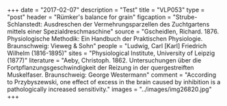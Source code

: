+++
date = "2017-02-07"
description = "Test"
title = "VLP053"
type = "post"
header = "Rümker's balance for grain"
figcaption = "Strube- Schlanstedt: Ausdreschen der Vermehrungsparzellen des Zuchtgartens mittels einer Spezialdreschmaschine"
source = "Gscheidlen, Richard. 1876. Physiologische Methodik: Ein Handbuch der Praktischen Physiologie. Braunschweig: Vieweg & Sohn"
people = "Ludwig, Carl [Karl] Friedrich Wilhelm (1816-1895)"
sites = "Physiological Institute, University of Leipzig (1877)"
literature = "Aeby, Christoph. 1862. Untersuchungen über die Fortpflanzungsgeschwindigkeit der Reizung in der quergestreiften Muskelfaser. Braunschweig: George Westermann"
comment = "According to Przybyszewski, one effect of excess in the brain caused by inhibition is a pathologically increased sensitivity."
images = "../images/img26820.jpg"
+++
